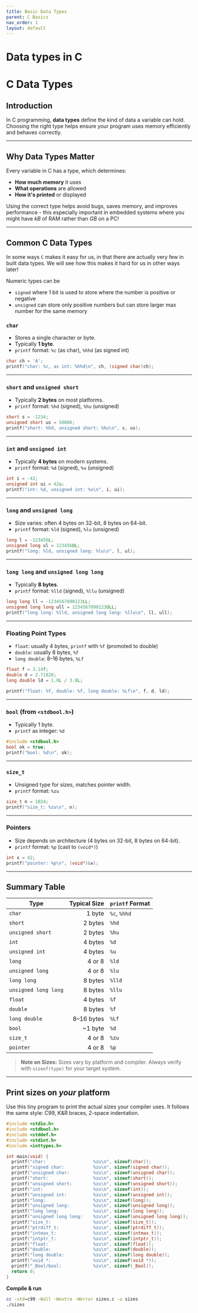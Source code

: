 ```yaml
---
title: Basic Data Types
parent: C Basics
nav_order: 1
layout: default
---
```


# Data types in C


# C Data Types

## Introduction

In C programming, **data types** define the kind of data a variable can hold. Choosing the right type
helps ensure your program uses memory efficiently and behaves correctly.

---

## Why Data Types Matter

Every variable in C has a type, which determines:
- **How much memory** it uses
- **What operations** are allowed
- **How it's printed** or displayed

Using the correct type helps avoid bugs, saves memory, and improves performance - this especially important
in embedded systems where you might have *kB* of RAM rather than *GB* on a PC!

---

## Common C Data Types

In some ways `C` makes it easy for us, in that there are actually very few in built data types.
We will see how this makes it hard for us in other ways later!

Numeric types can be 
- `signed` where 1 bit is used to store where the number is positive or negative 
- `unsigned` can store only positive numbers but can store larger max number for the same memory

### `char`
- Stores a single character or byte.
- Typically **1 byte**.
- `printf` format: `%c` (as char), `%hhd` (as signed int)

```c
char ch = 'A';
printf("char: %c, as int: %hhd\n", ch, (signed char)ch);
```

---

### `short` and `unsigned short`
- Typically **2 bytes** on most platforms.
- `printf` format: `%hd` (signed), `%hu` (unsigned)

```c
short s = -1234;
unsigned short us = 50000;
printf("short: %hd, unsigned short: %hu\n", s, us);
```

---

### `int` and `unsigned int`
- Typically **4 bytes** on modern systems.
- `printf` format: `%d` (signed), `%u` (unsigned)

```c
int i = -42;
unsigned int ui = 42u;
printf("int: %d, unsigned int: %u\n", i, ui);
```

---

### `long` and `unsigned long`
- Size varies: often 4 bytes on 32-bit, 8 bytes on 64-bit.
- `printf` format: `%ld` (signed), `%lu` (unsigned)

```c
long l = -123456L;
unsigned long ul = 123456UL;
printf("long: %ld, unsigned long: %lu\n", l, ul);
```

---

### `long long` and `unsigned long long`
- Typically **8 bytes**.
- `printf` format: `%lld` (signed), `%llu` (unsigned)

```c
long long ll = -1234567890123LL;
unsigned long long ull = 1234567890123ULL;
printf("long long: %lld, unsigned long long: %llu\n", ll, ull);
```

---

### Floating Point Types
- `float`: usually 4 bytes, `printf` with `%f` (promoted to double)
- `double`: usually 8 bytes, `%f`
- `long double`: 8–16 bytes, `%Lf`

```c
float f = 3.14f;
double d = 2.71828;
long double ld = 1.0L / 3.0L;

printf("float: %f, double: %f, long double: %Lf\n", f, d, ld);
```

---

### `bool` (from `<stdbool.h>`)
- Typically 1 byte.
- `printf` as integer: `%d`

```c
#include <stdbool.h>
bool ok = true;
printf("bool: %d\n", ok);
```

---

### `size_t`
- Unsigned type for sizes, matches pointer width.
- `printf` format: `%zu`

```c
size_t n = 1024;
printf("size_t: %zu\n", n);
```

---

### Pointers
- Size depends on architecture (4 bytes on 32-bit, 8 bytes on 64-bit).
- `printf` format: `%p` (cast to `(void*)`)

```c
int x = 42;
printf("pointer: %p\n", (void*)&x);
```

---

## Summary Table

| Type                     | Typical Size | `printf` Format      |
|-------------------------|-------------:|----------------------|
| `char`                  | 1 byte       | `%c`, `%hhd`         |
| `short`                 | 2 bytes      | `%hd`                |
| `unsigned short`        | 2 bytes      | `%hu`                |
| `int`                   | 4 bytes      | `%d`                 |
| `unsigned int`          | 4 bytes      | `%u`                 |
| `long`                  | 4 or 8       | `%ld`                |
| `unsigned long`         | 4 or 8       | `%lu`                |
| `long long`             | 8 bytes      | `%lld`               |
| `unsigned long long`    | 8 bytes      | `%llu`               |
| `float`                 | 4 bytes      | `%f`                 |
| `double`                | 8 bytes      | `%f`                 |
| `long double`           | 8–16 bytes   | `%Lf`                |
| `bool`                  | ~1 byte      | `%d`                 |
| `size_t`                | 4 or 8       | `%zu`                |
| `pointer`               | 4 or 8       | `%p`                 |

> **Note on Sizes:** Sizes vary by platform and compiler. Always verify with `sizeof(type)` for your
> target system.

---

## Print sizes on *your* platform

Use this tiny program to print the actual sizes your compiler uses. It follows the same style:
C99, K&R braces, 2-space indentation.

```c
#include <stdio.h>
#include <stdbool.h>
#include <stddef.h>
#include <stdint.h>
#include <inttypes.h>

int main(void) {
  printf("char:                  %zu\n", sizeof(char));
  printf("signed char:           %zu\n", sizeof(signed char));
  printf("unsigned char:         %zu\n", sizeof(unsigned char));
  printf("short:                 %zu\n", sizeof(short));
  printf("unsigned short:        %zu\n", sizeof(unsigned short));
  printf("int:                   %zu\n", sizeof(int));
  printf("unsigned int:          %zu\n", sizeof(unsigned int));
  printf("long:                  %zu\n", sizeof(long));
  printf("unsigned long:         %zu\n", sizeof(unsigned long));
  printf("long long:             %zu\n", sizeof(long long));
  printf("unsigned long long:    %zu\n", sizeof(unsigned long long));
  printf("size_t:                %zu\n", sizeof(size_t));
  printf("ptrdiff_t:             %zu\n", sizeof(ptrdiff_t));
  printf("intmax_t:              %zu\n", sizeof(intmax_t));
  printf("intptr_t:              %zu\n", sizeof(intptr_t));
  printf("float:                 %zu\n", sizeof(float));
  printf("double:                %zu\n", sizeof(double));
  printf("long double:           %zu\n", sizeof(long double));
  printf("void *:                %zu\n", sizeof(void *));
  printf("_Bool/bool:            %zu\n", sizeof(_Bool));
  return 0;
}
```

**Compile & run**
```bash
cc -std=c99 -Wall -Wextra -Werror sizes.c -o sizes
./sizes
```

